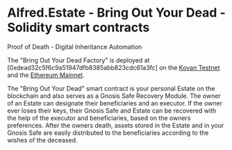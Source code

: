 # Alfred.Estate - Bring Out Your Dead - Solidity smart contracts

Proof of Death - Digital Inheritance Automation

The "Bring Out Your Dead Factory" is deployed at [0xdead32c5f6c9a51947dfb8385abb823cdc61a3fc] on the [Kovan Testnet](https://kovan.etherscan.io/address/0xdead32c5f6c9a51947dfb8385abb823cdc61a3fc) and the [Ethereum Mainnet](https://etherscan.io/address/0xdead32c5f6c9a51947dfb8385abb823cdc61a3fc).

The "Bring Out Your Dead" smart contract is your personal Estate on the blockchain and also serves as a Gnosis Safe Recovery Module.  The owner of an Estate can designate their beneficiaries and an executor.  If the owner ever loses their keys, their Gnosis Safe and Estate can be recovered with the help of the executor and beneficiaries, based on the owners preferences.  After the owners death, assets stored in the Estate and in your Gnosis Safe are easily distributed to the beneficiaries according to the wishes of the deceased.


